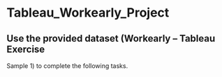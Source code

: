 # Tableau_Workearly_Project

## Use the provided dataset (Workearly – Tableau Exercise
Sample 1) to complete the following tasks.
